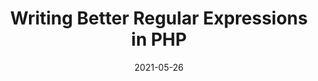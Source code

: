 ---
date: 2021-05-26
permalink: false
publisher: phpwch
tags:
  - php
  - regex
  - readability
target_url: https://php.watch/articles/php-regex-readability
title: Writing Better Regular Expressions in PHP
---